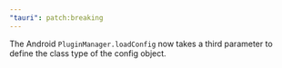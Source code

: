 ```yaml
---
"tauri": patch:breaking
---
```


The Android `PluginManager.loadConfig` now takes a third parameter to define the class type of the config object.
